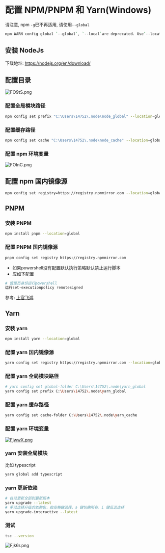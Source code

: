 # 配置 NPM/PNPM 和 Yarn(Windows)

请注意, npm `-g`已不再适用, 请使用`--global`

```bash
npm WARN config global `--global`, `--local`are deprecated. Use`--location=global` instead.
```

## 安装 NodeJs

下载地址: https://nodejs.org/en/download/

## 配置目录

![FO9tS.png](https://s1.328888.xyz/2022/07/30/FO9tS.png)

### 配置全局模块路径

```bash
npm config set prefix "C:\Users\14752\.node\node_global" --location=global
```

### 配置缓存路径

```bash
npm config set cache "C:\Users\14752\.node\node_cache" --location=global
```

### 配置 npm 环境变量

![FOInC.png](https://s1.328888.xyz/2022/07/30/FOInC.png)

## 配置 npm 国内镜像源

```bash
npm config set registry=https://registry.npmmirror.com --location=global
```

## PNPM

### 安装 PNPM

```bash
npm install pnpm --location=global
```

### 配置 PNPM 国内镜像源

```bash
pnpm config set registry https://registry.npmmirror.com
```

- 如果powershell没有配置默认执行策略默认禁止运行脚本
- 应如下配置
```bash
# 管理员身份运行powershell
运行set-executionpolicy remotesigned
```
参考: [上官飞鸿](https://www.cnblogs.com/jackadam/p/15704911.html)

## Yarn

### 安装 yarn

```bash
npm install yarn --location=global
```

### 配置 yarn 国内镜像源

```bash
yarn config set registry https://registry.npmmirror.com --location=global
```

### 配置 yarn 全局模块路径

```bash
# yarn config set global-folder C:\Users\14752\.node\yarn_global
yarn config set prefix C:\Users\14752\.node\yarn_global
```

### 配置 yarn 缓存路径

```bash
yarn config set cache-folder C:\Users\14752\.node\yarn_cache
```

### 配置 yarn 环境变量

[![FjwwX.png](https://s1.328888.xyz/2022/07/30/FjwwX.png)](https://imgloc.com/image/FjwwX)

### yarn 安装全局模块

比如 typescript

```bash
yarn global add typescript
```
### yarn 更新依赖
```bash
# 自动更新全部到最新版本
yarn upgrade --latest
# 手动选择升级的依赖包，按空格键选择，a 键切换所有，i 键反选选择
yarn upgrade-interactive --latest
```

### 测试

```bash
tsc --version
```

![Fjk6r.png](https://s1.328888.xyz/2022/07/30/Fjk6r.png)
